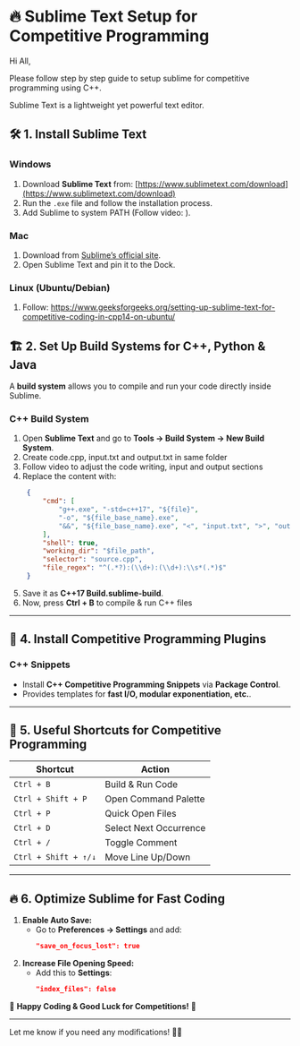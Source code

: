 # 🔥 **Sublime Text Setup for Competitive Programming**

Hi All,

Please follow step by step guide to setup sublime for competitive programming using C++.

Sublime Text is a lightweight yet powerful text editor.


## 🛠 **1. Install Sublime Text**
### **Windows**
1. Download **Sublime Text** from: [https://www.sublimetext.com/download](https://www.sublimetext.com/download)
2. Run the `.exe` file and follow the installation process.
3. Add Sublime to system PATH (Follow video: <LINK>).

### **Mac**
1. Download from [Sublime’s official site](https://www.sublimetext.com/download).
3. Open Sublime Text and pin it to the Dock.

### **Linux (Ubuntu/Debian)**
1. Follow: https://www.geeksforgeeks.org/setting-up-sublime-text-for-competitive-coding-in-cpp14-on-ubuntu/

## 🏗 **2. Set Up Build Systems for C++, Python & Java**
A **build system** allows you to compile and run your code directly inside Sublime.

### **C++ Build System**
1. Open **Sublime Text** and go to **Tools → Build System → New Build System**.
2. Create code.cpp, input.txt and output.txt in same folder
3. Follow video to adjust the code writing, input and output sections <LINK>
4. Replace the content with:
   ```json
    {
        "cmd": [
            "g++.exe", "-std=c++17", "${file}", 
            "-o", "${file_base_name}.exe", 
            "&&", "${file_base_name}.exe", "<", "input.txt", ">", "output.txt"
        ],
        "shell": true,
        "working_dir": "$file_path",
        "selector": "source.cpp",
        "file_regex": "^(.*?):(\\d+):(\\d+):\\s*(.*)$"
    }
   ```
5. Save it as **C++17 Build.sublime-build**.
6. Now, press **Ctrl + B** to compile & run C++ files

---

## 🚀 **4. Install Competitive Programming Plugins**
### **C++ Snippets**
- Install **C++ Competitive Programming Snippets** via **Package Control**.
- Provides templates for **fast I/O, modular exponentiation, etc.**.

---

## 🎯 **5. Useful Shortcuts for Competitive Programming**
| **Shortcut**  | **Action** |
|--------------|-----------|
| `Ctrl + B` | Build & Run Code |
| `Ctrl + Shift + P` | Open Command Palette |
| `Ctrl + P` | Quick Open Files |
| `Ctrl + D` | Select Next Occurrence |
| `Ctrl + /` | Toggle Comment |
| `Ctrl + Shift + ↑/↓` | Move Line Up/Down |

---

## 🔥 **6. Optimize Sublime for Fast Coding**
1. **Enable Auto Save:**  
   - Go to **Preferences → Settings** and add:  
     ```json
     "save_on_focus_lost": true
     ```
2. **Increase File Opening Speed:**  
   - Add this to **Settings**:
     ```json
     "index_files": false
     ```

🚀 **Happy Coding & Good Luck for Competitions!** 🎯

---

Let me know if you need any modifications! 🚀🔥
